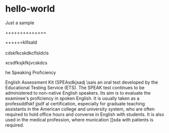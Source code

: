 # hello-world
Just a sample


++++++++++++==

+++++=klllsald\
\
cdskfkcskdkcflsldcls


xcsdfksjkfkjvcskdcs

he Speaking Proficiency 

English Assessment Kit (SPEAsdkjsadj \sais an oral test developed by the Educational Testing Service (ETS). The SPEAK test continues to be administered to non-native English speakers. Its aim is to evaluate the examinee's proficiency in spoken English. It is usually taken as a professddfskf jjsdf al certification, especially for graduate teaching assistants in the American college and university system, who are often required to hold office hours and converse in English with students. It is also used in the medical profession, where munication \]]sda with patients is required.
